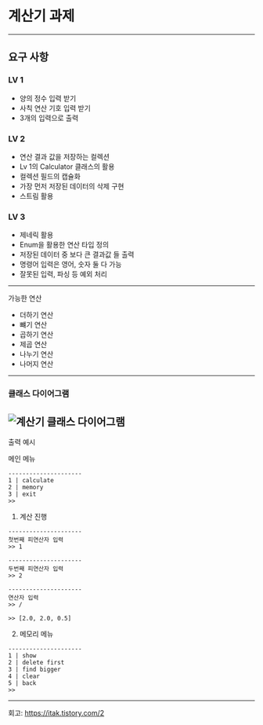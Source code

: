 # 계산기 과제

---

## 요구 사항

### LV 1

- 양의 정수 입력 받기
- 사칙 연산 기호 입력 받기
- 3개의 입력으로 출력

### LV 2

- 연산 결과 값을 저장하는 컬렉션
- Lv 1의 Calculator 클래스의 활용
- 컬렉션 필드의 캡슐화
- 가장 먼저 저장된 데이터의 삭제 구현
- 스트림 활용

### LV 3

- 제네릭 활용
- Enum을 활용한 연산 타입 정의
- 저장된 데이터 중 보다 큰 결과값 들 출력
- 명령어 입력은 영어, 숫자 둘 다 가능
- 잘못된 입력, 파싱 등 예외 처리
---
가능한 연산

- 더하기 연산
- 뺴기 연산
- 곱하기 연산
- 제곱 연산
- 나누기 연산
- 나머지 연산
---
### 클래스 다이어그램
![계산기 클래스 다이어그램](https://img1.daumcdn.net/thumb/R1280x0/?scode=mtistory2&fname=https%3A%2F%2Fblog.kakaocdn.net%2Fdn%2FcddDGp%2FbtsKMgkk8u8%2FhhMkK6a8ivDLfHfPlzaSB0%2Fimg.png)
---
출력 예시

메인 메뉴
```
---------------------
1 | calculate
2 | memory
3 | exit
>>
```

1. 계산 진행
```
---------------------
첫번째 피연산자 입력
>> 1

---------------------
두번째 피연산자 입력
>> 2

---------------------
연산자 입력
>> /

>> [2.0, 2.0, 0.5]
```
2. 메모리 메뉴
```
---------------------
1 | show
2 | delete first
3 | find bigger
4 | clear
5 | back
>>
```
---
회고: https://itak.tistory.com/2